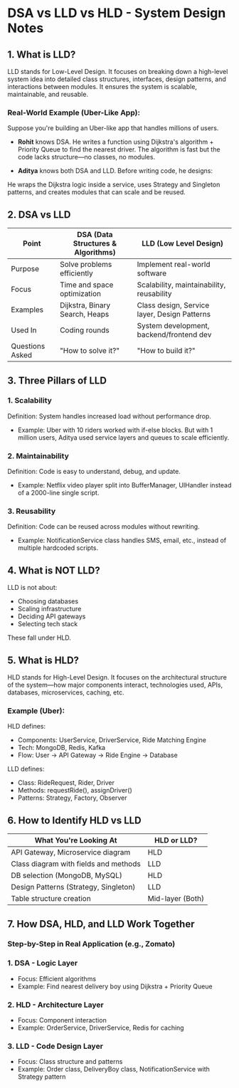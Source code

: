 # DSA vs LLD vs HLD - System Design Notes

## 1. What is LLD?

LLD stands for Low-Level Design. It focuses on breaking down a high-level system idea into detailed class structures, interfaces, design patterns, and interactions between modules. It ensures the system is scalable, maintainable, and reusable.

### Real-World Example (Uber-Like App):

Suppose you're building an Uber-like app that handles millions of users.

* **Rohit** knows DSA. He writes a function using Dijkstra's algorithm + Priority Queue to find the nearest driver. The algorithm is fast but the code lacks structure—no classes, no modules.

* **Aditya** knows both DSA and LLD. Before writing code, he designs:



He wraps the Dijkstra logic inside a service, uses Strategy and Singleton patterns, and creates modules that can scale and be reused.

## 2. DSA vs LLD

| Point           | DSA (Data Structures & Algorithms) | LLD (Low Level Design)                       |
| --------------- | ---------------------------------- | -------------------------------------------- |
| Purpose         | Solve problems efficiently         | Implement real-world software                |
| Focus           | Time and space optimization        | Scalability, maintainability, reusability    |
| Examples        | Dijkstra, Binary Search, Heaps     | Class design, Service layer, Design Patterns |
| Used In         | Coding rounds                      | System development, backend/frontend dev     |
| Questions Asked | "How to solve it?"                 | "How to build it?"                           |

## 3. Three Pillars of LLD

### 1. Scalability

Definition: System handles increased load without performance drop.

* Example: Uber with 10 riders worked with if-else blocks. But with 1 million users, Aditya used service layers and queues to scale efficiently.

### 2. Maintainability

Definition: Code is easy to understand, debug, and update.

* Example: Netflix video player split into BufferManager, UIHandler instead of a 2000-line single script.

### 3. Reusability

Definition: Code can be reused across modules without rewriting.

* Example: NotificationService class handles SMS, email, etc., instead of multiple hardcoded scripts.

## 4. What is NOT LLD?

LLD is not about:

* Choosing databases
* Scaling infrastructure
* Deciding API gateways
* Selecting tech stack

These fall under HLD.

## 5. What is HLD?

HLD stands for High-Level Design. It focuses on the architectural structure of the system—how major components interact, technologies used, APIs, databases, microservices, caching, etc.

### Example (Uber):

HLD defines:

* Components: UserService, DriverService, Ride Matching Engine
* Tech: MongoDB, Redis, Kafka
* Flow: User -> API Gateway -> Ride Engine -> Database

LLD defines:

* Class: RideRequest, Rider, Driver
* Methods: requestRide(), assignDriver()
* Patterns: Strategy, Factory, Observer

## 6. How to Identify HLD vs LLD

| What You're Looking At                | HLD or LLD?      |
| ------------------------------------- | ---------------- |
| API Gateway, Microservice diagram     | HLD              |
| Class diagram with fields and methods | LLD              |
| DB selection (MongoDB, MySQL)         | HLD              |
| Design Patterns (Strategy, Singleton) | LLD              |
| Table structure creation              | Mid-layer (Both) |

## 7. How DSA, HLD, and LLD Work Together

### Step-by-Step in Real Application (e.g., Zomato)

### 1. DSA - Logic Layer

* Focus: Efficient algorithms
* Example: Find nearest delivery boy using Dijkstra + Priority Queue

### 2. HLD - Architecture Layer

* Focus: Component interaction
* Example: OrderService, DriverService, Redis for caching

### 3. LLD - Code Design Layer

* Focus: Class structure and patterns
* Example: Order class, DeliveryBoy class, NotificationService with Strategy pattern
